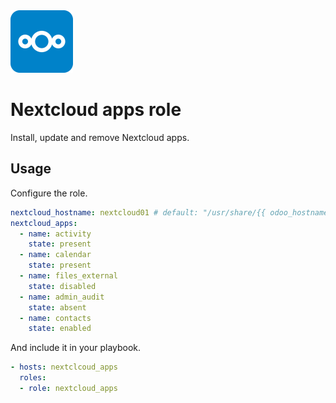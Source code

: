 <img src="/logos/nextcloud_apps.png" alt="nextcloud_apps logo" width="100" height="100">

# Nextcloud apps role

Install, update and remove Nextcloud apps.

## Usage

Configure the role.

```yml
nextcloud_hostname: nextcloud01 # default: "/usr/share/{{ odoo_hostname }}"
nextcloud_apps:
  - name: activity
    state: present
  - name: calendar
    state: present
  - name: files_external
    state: disabled
  - name: admin_audit
    state: absent
  - name: contacts
    state: enabled
```

And include it in your playbook.

```yml
- hosts: nextclcoud_apps
  roles:
  - role: nextcloud_apps
```
